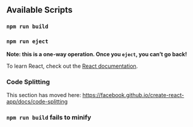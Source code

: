 ## Available Scripts

### `npm run build`


### `npm run eject`

**Note: this is a one-way operation. Once you `eject`, you can’t go back!**

To learn React, check out the [React documentation](https://reactjs.org/).

### Code Splitting

This section has moved here: https://facebook.github.io/create-react-app/docs/code-splitting

### `npm run build` fails to minify
